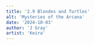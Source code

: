 ```yaml
---
title: '2.9 Blondes and Turtles'
alt: 'Mysteries of the Arcana'
date: '2024-10-03'
author: 'J Gray'
artist: 'Keira'
---
```

